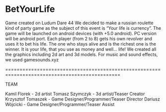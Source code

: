 # BetYourLife

Game created on Ludum Dare 44
We decided to make a russian roulette kind of party game as the subject of this event is “Your life is currency”. 
The game will be launched on android devices (with +5.0 android). PC version will be android port. 
Each player (from 2 to 8) gets his own revolver and uses it to bet his life. The one who stays alive and is the richest one is the winner.
It is your life, that you use as money and well… life!
We created all the graphics including 2d art and 3d models. For music and sound effects, we used gamesounds.xyz

==============================================================================================

TEAM

Kamil Florek - 2d artist
Tomasz Szymczyk - 3d artist/Teaser Creator
Krzysztof Tomaszek - Game Designer/Programmer/Teaser Director
Dariusz Wójcicki - Game Designer/Programmer/Teaser Assist
